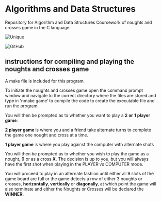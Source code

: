 # Algorithms and Data Structures 
Repository for Algorithm and Data Structures Coursework of noughts and crosses game in the C language.

![Unique](https://img.shields.io/badge/Author-Karen%20B%20Stewart-%2343c7e8.svg?style=flat)

![GitHub](https://img.shields.io/github/license/karenbstewart/Advanced_Database_Systems?style=flat)

## instructions for compiling and playing the noughts and crosses game
A make file is included for this program. 

To initiate the noughts and crosses game open the command prompt window and navigate to the correct directory where the files are stored and type in 'nmake game' to compile the code to create the executable file and run the program.

You will then be prompted as to whether you want to play a **2** **or** **1** **player** **game**:

**2 player game** is where you and a friend take alternate turns to complete the game one nought and cross at a time.

**1 player game** is where you play against the computer with alternate shots 

You will then be prompted as to whether you wish to play the game as a nought, **0** or as a cross **X**. The decision is up to you, but you will always have the first shot when playing in the PLAYER vs COMPUTER mode.

You will proceed to play in an alternate fashion until either all 9 slots of the game board are full or the game detects a row of either 3 noughts or crosses, **horizontally**, **vertically** or **diagonally**, at which point the game will also terminate and either the Noughts or Crosses will be declared the **WINNER**. 
